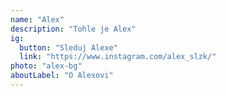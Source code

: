 ```yaml
---
name: "Alex"
description: "Tohle je Alex"
ig:
  button: "Sleduj Alexe"
  link: "https://www.instagram.com/alex_slzk/"
photo: "alex-bg"
aboutLabel: "O Alexovi"
---
```



